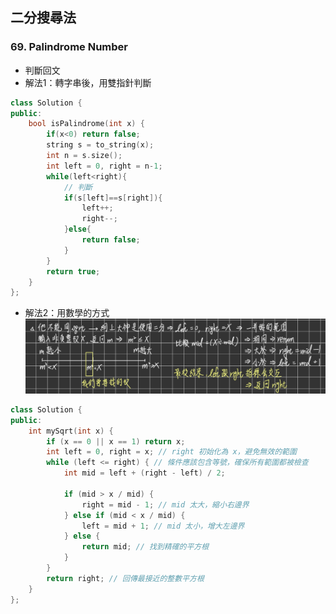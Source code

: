 
## 二分搜尋法
### 69. Palindrome Number
- 判斷回文
- 解法1：轉字串後，用雙指針判斷
```cpp
class Solution {
public:
    bool isPalindrome(int x) {
        if(x<0) return false;
        string s = to_string(x);
        int n = s.size();
        int left = 0, right = n-1;
        while(left<right){
            // 判斷
            if(s[left]==s[right]){
                left++;
                right--;
            }else{
                return false;
            }
        }
        return true;
    }
};
```
- 解法2：用數學的方式
![upgit_20241127_1732697628.png](https://raw.githubusercontent.com/kcwc1029/obsidian-upgit-image/main/2024/11/upgit_20241127_1732697628.png)
```cpp
class Solution {
public:
    int mySqrt(int x) {
        if (x == 0 || x == 1) return x;
        int left = 0, right = x; // right 初始化為 x，避免無效的範圍
        while (left <= right) { // 條件應該包含等號，確保所有範圍都被檢查
            int mid = left + (right - left) / 2;
            
            if (mid > x / mid) {
                right = mid - 1; // mid 太大，縮小右邊界
            } else if (mid < x / mid) {
                left = mid + 1; // mid 太小，增大左邊界
            } else {
                return mid; // 找到精確的平方根
            }
        }
        return right; // 回傳最接近的整數平方根
    }
};
```







